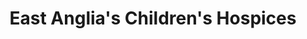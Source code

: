 ---
title: "East Anglia's Children's Hospices"
url: /ely/east-anglias-childrens-hospices/
shop: charity
---
